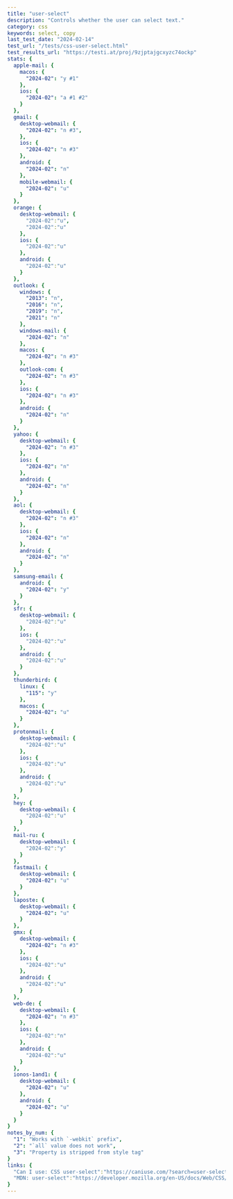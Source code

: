 ```yaml
---
title: "user-select"
description: "Controls whether the user can select text."
category: css
keywords: select, copy
last_test_date: "2024-02-14"
test_url: "/tests/css-user-select.html"
test_results_url: "https://testi.at/proj/9zjptajgcxyzc74ockp"
stats: {
  apple-mail: {
    macos: {
      "2024-02": "y #1"
    },
    ios: {
      "2024-02": "a #1 #2"
    }
  },
  gmail: {
    desktop-webmail: {
      "2024-02": "n #3",
    },
    ios: {
      "2024-02": "n #3"
    },
    android: {
      "2024-02": "n"
    },
    mobile-webmail: {
      "2024-02": "u"
    }
  },
  orange: {
    desktop-webmail: {
      "2024-02":"u",
      "2024-02":"u"
    },
    ios: {
      "2024-02":"u"
    },
    android: {
      "2024-02":"u"
    }
  },
  outlook: {
    windows: {
      "2013": "n",
      "2016": "n",
      "2019": "n",
      "2021": "n"
    },
    windows-mail: {
      "2024-02": "n"
    },
    macos: {
      "2024-02": "n #3"
    },
    outlook-com: {
      "2024-02": "n #3"
    },
    ios: {
      "2024-02": "n #3"
    },
    android: {
      "2024-02": "n"
    }
  },
  yahoo: {
    desktop-webmail: {
      "2024-02": "n #3"
    },
    ios: {
      "2024-02": "n"
    },
    android: {
      "2024-02": "n"
    }
  },
  aol: {
    desktop-webmail: {
      "2024-02": "n #3"
    },
    ios: {
      "2024-02": "n"
    },
    android: {
      "2024-02": "n"
    }
  },
  samsung-email: {
    android: {
      "2024-02": "y"
    }
  },
  sfr: {
    desktop-webmail: {
      "2024-02":"u"
    },
    ios: {
      "2024-02":"u"
    },
    android: {
      "2024-02":"u"
    }
  },
  thunderbird: {
    linux: {
      "115": "y"
    },
    macos: {
      "2024-02": "u"
    }
  },
  protonmail: {
    desktop-webmail: {
      "2024-02":"u"
    },
    ios: {
      "2024-02":"u"
    },
    android: {
      "2024-02":"u"
    }
  },
  hey: {
    desktop-webmail: {
      "2024-02":"u"
    }
  },
  mail-ru: {
    desktop-webmail: {
      "2024-02":"y"
    }
  },
  fastmail: {
    desktop-webmail: {
      "2024-02": "u"
    }
  },
  laposte: {
    desktop-webmail: {
      "2024-02": "u"
    }
  },
  gmx: {
    desktop-webmail: {
      "2024-02": "n #3"
    },
    ios: {
      "2024-02":"u"
    },
    android: {
      "2024-02":"u"
    }
  },
  web-de: {
    desktop-webmail: {
      "2024-02": "n #3"
    },
    ios: {
      "2024-02":"n"
    },
    android: {
      "2024-02":"u"
    }
  },
  ionos-1and1: {
    desktop-webmail: {
      "2024-02": "u"
    },
    android: {
      "2024-02": "u"
    }
  }
}
notes_by_num: {
  "1": "Works with `-webkit` prefix",
  "2": "`all` value does not work",
  "3": "Property is stripped from style tag"
}
links: {
  "Can I use: CSS user-select":"https://caniuse.com/?search=user-select",
  "MDN: user-select":"https://developer.mozilla.org/en-US/docs/Web/CSS/user-select"
}
---
```

